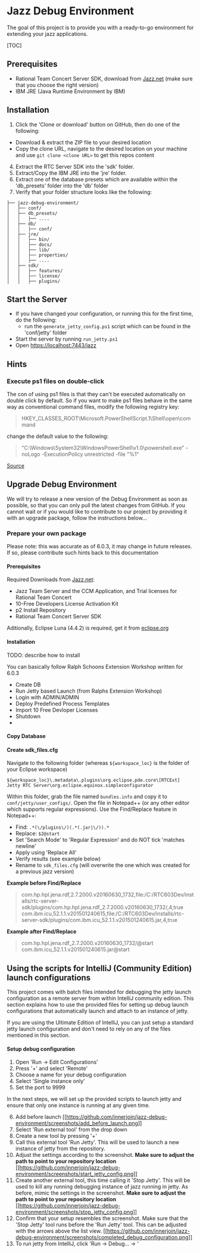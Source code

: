 
Jazz Debug Environment
======================

The goal of this project is to provide you with a ready-to-go environment for extending your jazz applications.

[TOC]

Prerequisites
-------------
 - Rational Team Concert Server SDK, download from [Jazz.net](https://jazz.net/downloads/rational-team-concert/) (make sure that you choose the right version)
 - IBM JRE (Java Runtime Environment by IBM)

Installation
------------
 1. Click the 'Clone or download' button on GitHub, then do one of the following:
  - Download & extract the ZIP file to your desired location
  - Copy the clone URL, navigate to the desired location on your machine and use `git clone <clone URL>` to get this repos content
 4. Extract the RTC Server SDK into the 'sdk' folder.
 5. Extract/Copy the IBM JRE into the 'jre' folder.
 6. Extract one of the database presets which are available within the 'db_presets' folder into the 'db' folder
 7. Verify that your folder structure looks like the following:

```
├── jazz-debug-environment/
│   ├── conf/
│   ├── db_presets/
│   │   ├── ....
│   ├── db/
│   │   ├── conf/
│   ├── jre/
│   │   ├── bin/
│   │   ├── docs/
│   │   ├── lib/
│   │   ├── properties/
│   │   ├── ....
│   ├── sdk/
│   │   ├── features/
│   │   ├── license/
│   │   ├── plugins/
```

Start the Server
----------------

 - If you have changed your configuration, or running this for the first time, do the following:
	 - run the `generate_jetty_config.ps1` script which can be found in the 'conf/jetty' folder
 - Start the server by running `run_jetty.ps1`
 - Open [https://localhost:7443/jazz](https://localhost:7443/jazz)


Hints
-----
### Execute ps1 files on double-click
The con of using ps1 files is that they can't be executed automatically on double click by default. So if you want to make ps1 files behave in the same way as conventional command files, modify the following registry key:

> HKEY_CLASSES_ROOT\Microsoft.PowerShellScript.1\Shell\open\command

change the default value to the following:

> "C:\Windows\System32\WindowsPowerShell\v1.0\powershell.exe" -noLogo -ExecutionPolicy unrestricted -file "%1"

[Source](http://stackoverflow.com/a/20623597)

Upgrade Debug Environment
-------------------------
We will try to release a new version of the Debug Environment as soon as possible, so that you can only pull the latest changes from GitHub. If you cannot wait or if you would like to contribute to our project by providing it with an upgrade package, follow the instructions below...

### Prepare your own package
Please note: this was accurate as of 6.0.3, it may change in future releases. If so, please contribute such hints back to this documentation

#### Prerequisites
Required Downloads from [Jazz.net](https://jazz.net/downloads/rational-team-concert/):

 - Jazz Team Server and the CCM Application, and Trial licenses for Rational Team Concert
 - 10-Free Developers License Activation Kit
 - p2 Install Repository
 - Rational Team Concert Server SDK 

Aditionally, Eclipse Luna (4.4.2) is required, get it from [eclipse.org](https://eclipse.org/downloads/packages/eclipse-ide-java-ee-developers/lunasr2)

#### Installation
TODO: describe how to install

You can basically follow Ralph Schoons Extension Workshop written for 6.0.3

 - Create DB
 - Run Jetty based Launch (from Ralphs Extension Workshop)
 - Login with ADMIN/ADMIN
 - Deploy Predefined Process Templates
 - Import 10 Free Devloper Licenses
 - Shutdown
 - 
 
#### Copy Database


#### Create sdk_files.cfg
Navigate to the following folder (whereas `${workspace_loc}` is the folder of your Eclipse workspace)

    ${workspace_loc}\.metadata\.plugins\org.eclipse.pde.core\[RTCExt] Jetty RTC Server\org.eclipse.equinox.simpleconfigurator

Within this folder, grab the file named `bundles.info` and copy it to `conf/jetty/user_configs/`. Open the file in Notepad++ (or any other editor which supports regular expressions).
Use the Find/Replace feature in Notepad++:

 - Find: `.*(\/plugins\/)(.*(.jar|\/)).*`
 - Replace: `$2@start`
 - Set 'Search Mode' to 'Regular Expression' and do NOT tick 'matches newline'
 - Apply using 'Replace All'
 - Verify results (see example below)
 - Rename to `sdk_files.cfg` (will overwrite the one which was created for a previous jazz version)

**Example before Find/Replace**

>com.hp.hpl.jena.rdf,2.7.2000.v20160630_1732,file:/C:/RTC603Dev/installs/rtc-server-sdk/plugins/com.hp.hpl.jena.rdf_2.7.2000.v20160630_1732/,4,true
>com.ibm.icu,52.1.1.v201501240615,file:/C:/RTC603Dev/installs/rtc-server-sdk/plugins/com.ibm.icu_52.1.1.v201501240615.jar,4,true

**Example after Find/Replace**

> com.hp.hpl.jena.rdf_2.7.2000.v20160630_1732/@start
> com.ibm.icu_52.1.1.v201501240615.jar@start

Using the scripts for IntelliJ (Community Edition) launch configurations
------------------------------------------------------------------------

This project comes with batch files intended for debugging the jetty launch configuration as a remote server from within IntelliJ community edition. This section explains how to use the provided files for setting up debug launch configurations that automatically launch and attach to an instance of jetty.

If you are using the Ultimate Edition of IntelliJ, you can just setup a standard jetty launch configuration and don't need to rely on any of the files mentioned in this section.

#### Setup debug configuration

 1. Open 'Run -> Edit Configurations'
 2. Press '+' and select 'Remote'
 3. Choose a name for your debug configuration
 4. Select 'Single instance only'
 5. Set the port to 9999

In the next steps, we will set up the provided scripts to launch jetty and ensure that only one instance is running at any given time.

 6. Add before launch
[[https://github.com/innerjoin/jazz-debug-environment/screenshots/add_before_launch.png]]
 7. Select 'Run external tool' from the drop down
 8. Create a new tool by pressing '+'
 9. Call this external tool 'Run Jetty'. This will be used to launch a new instance of jetty from the repository.
 10. Adjust the settings according to the screenshot. **Make sure to adjust the path to point to your repository location**
[[https://github.com/innerjoin/jazz-debug-environment/screenshots/start_jetty_config.png]]
 11. Create another external tool, this time calling it 'Stop Jetty'. This will be used to kill any running debugging instance of jazz running in jetty. As before, mimic the settings in the screenshot. **Make sure to adjust the path to point to your repository location**
[[https://github.com/innerjoin/jazz-debug-environment/screenshots/stop_jetty_config.png]]
 12. Confirm that your setup resembles the screenshot. Make sure that the 'Stop Jetty' tool runs before the 'Run Jetty' tool. This can be adjusted with the arrows above the list view.
[[https://github.com/innerjoin/jazz-debug-environment/screenshots/completed_debug_configuration.png]]
 13. To run jetty from IntelliJ, click 'Run -> Debug... -> <Name of your debug configuration>'
